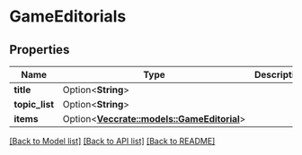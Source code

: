 # GameEditorials

## Properties

Name | Type | Description | Notes
------------ | ------------- | ------------- | -------------
**title** | Option<**String**> |  | [optional]
**topic_list** | Option<**String**> |  | [optional]
**items** | Option<[**Vec<crate::models::GameEditorial>**](GameEditorial.md)> |  | [optional]

[[Back to Model list]](../README.md#documentation-for-models) [[Back to API list]](../README.md#documentation-for-api-endpoints) [[Back to README]](../README.md)


